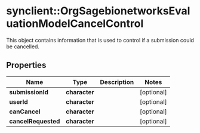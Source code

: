 # synclient::OrgSagebionetworksEvaluationModelCancelControl

This object contains information that is used to control if a submission could be cancelled.

## Properties
Name | Type | Description | Notes
------------ | ------------- | ------------- | -------------
**submissionId** | **character** |  | [optional] 
**userId** | **character** |  | [optional] 
**canCancel** | **character** |  | [optional] 
**cancelRequested** | **character** |  | [optional] 


